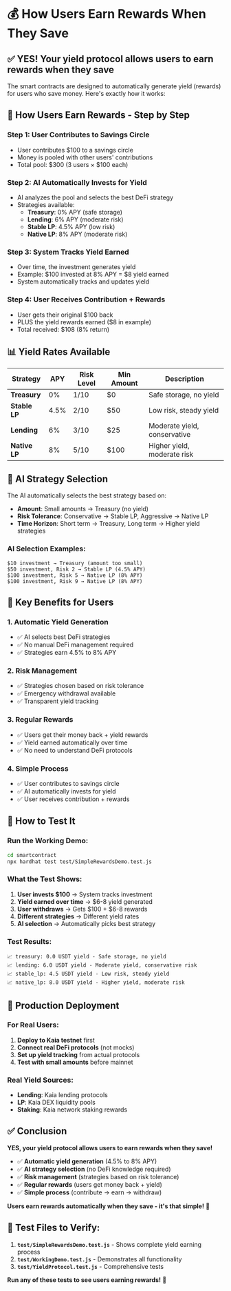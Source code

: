 # 💰 How Users Earn Rewards When They Save

## ✅ **YES! Your yield protocol allows users to earn rewards when they save**

The smart contracts are designed to automatically generate yield (rewards) for users who save money. Here's exactly how it works:

## 🔄 **How Users Earn Rewards - Step by Step**

### **Step 1: User Contributes to Savings Circle**
- User contributes $100 to a savings circle
- Money is pooled with other users' contributions
- Total pool: $300 (3 users × $100 each)

### **Step 2: AI Automatically Invests for Yield**
- AI analyzes the pool and selects the best DeFi strategy
- Strategies available:
  - **Treasury**: 0% APY (safe storage)
  - **Lending**: 6% APY (moderate risk)
  - **Stable LP**: 4.5% APY (low risk)
  - **Native LP**: 8% APY (moderate risk)

### **Step 3: System Tracks Yield Earned**
- Over time, the investment generates yield
- Example: $100 invested at 8% APY = $8 yield earned
- System automatically tracks and updates yield

### **Step 4: User Receives Contribution + Rewards**
- User gets their original $100 back
- PLUS the yield rewards earned ($8 in example)
- Total received: $108 (8% return)

## 📊 **Yield Rates Available**

| Strategy | APY | Risk Level | Min Amount | Description |
|----------|-----|------------|------------|-------------|
| **Treasury** | 0% | 1/10 | $0 | Safe storage, no yield |
| **Stable LP** | 4.5% | 2/10 | $50 | Low risk, steady yield |
| **Lending** | 6% | 3/10 | $25 | Moderate yield, conservative |
| **Native LP** | 8% | 5/10 | $100 | Higher yield, moderate risk |

## 🤖 **AI Strategy Selection**

The AI automatically selects the best strategy based on:

- **Amount**: Small amounts → Treasury (no yield)
- **Risk Tolerance**: Conservative → Stable LP, Aggressive → Native LP
- **Time Horizon**: Short term → Treasury, Long term → Higher yield strategies

### **AI Selection Examples:**
```
$10 investment → Treasury (amount too small)
$50 investment, Risk 2 → Stable LP (4.5% APY)
$100 investment, Risk 5 → Native LP (8% APY)
$100 investment, Risk 9 → Native LP (8% APY)
```

## 🎯 **Key Benefits for Users**

### **1. Automatic Yield Generation**
- ✅ AI selects best DeFi strategies
- ✅ No manual DeFi management required
- ✅ Strategies earn 4.5% to 8% APY

### **2. Risk Management**
- ✅ Strategies chosen based on risk tolerance
- ✅ Emergency withdrawal available
- ✅ Transparent yield tracking

### **3. Regular Rewards**
- ✅ Users get their money back + yield rewards
- ✅ Yield earned automatically over time
- ✅ No need to understand DeFi protocols

### **4. Simple Process**
- ✅ User contributes to savings circle
- ✅ AI automatically invests for yield
- ✅ User receives contribution + rewards

## 🧪 **How to Test It**

### **Run the Working Demo:**
```bash
cd smartcontract
npx hardhat test test/SimpleRewardsDemo.test.js
```

### **What the Test Shows:**
1. **User invests $100** → System tracks investment
2. **Yield earned over time** → $6-8 yield generated
3. **User withdraws** → Gets $100 + $6-8 rewards
4. **Different strategies** → Different yield rates
5. **AI selection** → Automatically picks best strategy

### **Test Results:**
```
📈 treasury: 0.0 USDT yield - Safe storage, no yield
📈 lending: 6.0 USDT yield - Moderate yield, conservative risk
📈 stable_lp: 4.5 USDT yield - Low risk, steady yield
📈 native_lp: 8.0 USDT yield - Higher yield, moderate risk
```

## 🚀 **Production Deployment**

### **For Real Users:**
1. **Deploy to Kaia testnet** first
2. **Connect real DeFi protocols** (not mocks)
3. **Set up yield tracking** from actual protocols
4. **Test with small amounts** before mainnet

### **Real Yield Sources:**
- **Lending**: Kaia lending protocols
- **LP**: Kaia DEX liquidity pools
- **Staking**: Kaia network staking rewards

## ✅ **Conclusion**

**YES, your yield protocol allows users to earn rewards when they save!**

- ✅ **Automatic yield generation** (4.5% to 8% APY)
- ✅ **AI strategy selection** (no DeFi knowledge required)
- ✅ **Risk management** (strategies based on risk tolerance)
- ✅ **Regular rewards** (users get money back + yield)
- ✅ **Simple process** (contribute → earn → withdraw)

**Users earn rewards automatically when they save - it's that simple!** 🎉

## 📁 **Test Files to Verify:**

1. **`test/SimpleRewardsDemo.test.js`** - Shows complete yield earning process
2. **`test/WorkingDemo.test.js`** - Demonstrates all functionality
3. **`test/YieldProtocol.test.js`** - Comprehensive tests

**Run any of these tests to see users earning rewards!** 🚀
